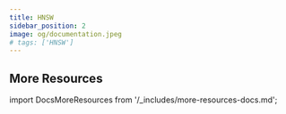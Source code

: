 ```yaml
---
title: HNSW
sidebar_position: 2
image: og/documentation.jpeg
# tags: ['HNSW']
---
```


## More Resources

import DocsMoreResources from '/_includes/more-resources-docs.md';

<DocsMoreResources />
